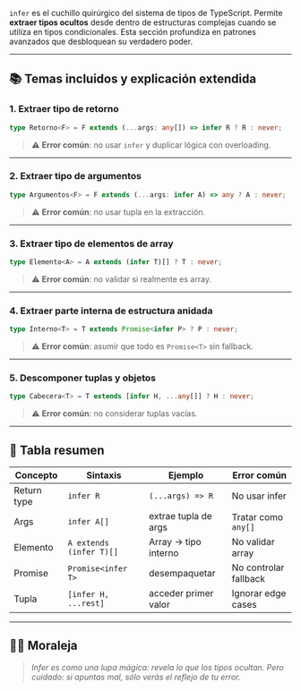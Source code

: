 

`infer` es el cuchillo quirúrgico del sistema de tipos de TypeScript. Permite **extraer tipos ocultos** desde dentro de estructuras complejas cuando se utiliza en tipos condicionales. Esta sección profundiza en patrones avanzados que desbloquean su verdadero poder.

---

## 📚 Temas incluidos y explicación extendida

### 1. Extraer tipo de retorno
```ts
type Retorno<F> = F extends (...args: any[]) => infer R ? R : never;
```
> ⚠️ **Error común**: no usar `infer` y duplicar lógica con overloading.

---

### 2. Extraer tipo de argumentos
```ts
type Argumentos<F> = F extends (...args: infer A) => any ? A : never;
```
> ⚠️ **Error común**: no usar tupla en la extracción.

---

### 3. Extraer tipo de elementos de array
```ts
type Elemento<A> = A extends (infer T)[] ? T : never;
```
> ⚠️ **Error común**: no validar si realmente es array.

---

### 4. Extraer parte interna de estructura anidada
```ts
type Interno<T> = T extends Promise<infer P> ? P : never;
```
> ⚠️ **Error común**: asumir que todo es `Promise<T>` sin fallback.

---

### 5. Descomponer tuplas y objetos
```ts
type Cabecera<T> = T extends [infer H, ...any[]] ? H : never;
```
> ⚠️ **Error común**: no considerar tuplas vacías.

---

## 🧠 Tabla resumen
| Concepto | Sintaxis | Ejemplo | Error común |
|---|---|---|---|
| Return type | `infer R` | `(...args) => R` | No usar infer |
| Args | `infer A[]` | extrae tupla de args | Tratar como `any[]` |
| Elemento | `A extends (infer T)[]` | Array → tipo interno | No validar array |
| Promise | `Promise<infer T>` | desempaquetar | No controlar fallback |
| Tupla | `[infer H, ...rest]` | acceder primer valor | Ignorar edge cases |

---

## 🧙‍♀️ Moraleja
> *Infer es como una lupa mágica: revela lo que los tipos ocultan. Pero cuidado: si apuntas mal, sólo verás el reflejo de tu error.*